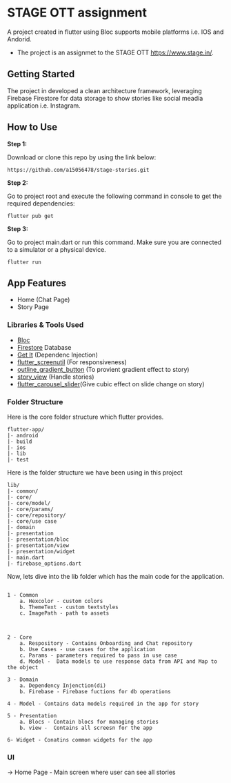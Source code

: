 # STAGE OTT assignment

A project created in flutter using Bloc supports mobile platforms i.e. IOS and Andorid.

* The project is an assignmet to the STAGE OTT <https://www.stage.in/>.

## Getting Started

The project in developed a clean architecture framework, leveraging Firebase Firestore for data storage to show stories like social meadia application i.e. Instagram.

## How to Use

**Step 1:**

Download or clone this repo by using the link below:

```
https://github.com/a15056478/stage-stories.git
```

**Step 2:**

Go to project root and execute the following command in console to get the required dependencies:

```
flutter pub get 
```

**Step 3:**

Go to project main.dart or run this command. Make sure you are connected to a simulator or a physical device.

```
flutter run 
```


## App Features

* Home (Chat Page)
* Story Page


### Libraries & Tools Used

* [Bloc](https://pub.dev/packages/flutter_bloc)
* [Firestore](https://firebase.flutter.dev/) Database
* [Get It](https://pub.dev/packages/get_it) (Dependenc Injection)
* [flutter_screenutil](https://pub.dev/packages/flutter_screenutil) (For responsiveness)
* [outline_gradient_button](https://pub.dev/packages/outline_gradient_button) (To provient gradient effect to story)
* [story_view](https://pub.dev/packages/story_view) (Handle stories)
* [flutter_carousel_slider](https://pub.dev/packages/flutter_carousel_slider)(Give cubic effect on slide change on story)

### Folder Structure

Here is the core folder structure which flutter provides.

```
flutter-app/
|- android
|- build
|- ios
|- lib
|- test
```

Here is the folder structure we have been using in this project

```
lib/
|- common/
|- core/
|- core/model/
|- core/params/
|- core/repository/
|- core/use case
|- domain
|- presentation
|- presentation/bloc
|- presentation/view
|- presentation/widget
|- main.dart
|- firebase_options.dart
```

Now, lets dive into the lib folder which has the main code for the application.

```

1 - Common 
    a. Hexcolor - custom colors
    b. ThemeText - custom textstyles
    c. ImagePath - path to assets



2 - Core
    a. Respository - Contains Onboarding and Chat repository 
    b. Use Cases - use cases for the application
    c. Params - parameters required to pass in use case
    d. Model -  Data models to use response data from API and Map to the object

3 - Domain
    a. Dependency Injenction(di)
    b. Firebase - Firebase fuctions for db operations

4 - Model - Contains data models required in the app for story

5 - Presentation
    a. Blocs - Contain blocs for managing stories
    b. view -  Contains all screesn for the app

6- Widget - Conatins common widgets for the app

```

### UI

-> Home Page - Main screen where user can see all stories

